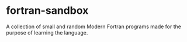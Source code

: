 # fortran-sandbox
A collection of small and random Modern Fortran programs made for the purpose of learning the language.
